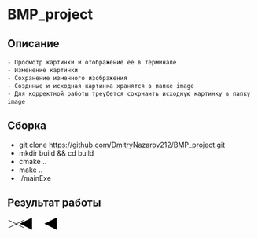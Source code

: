 # BMP_project

## Описание
    - Просмотр картинки и отображение ее в терминале
    - Изменение картинки
    - Сохранение изменного изображения
    - Созднные и исходная картинка хранятся в папке image
    - Для корректной работы треубется сохрнаить исходную картинку в папку image

## Сборка
   - git clone https://github.com/DmitryNazarov212/BMP_project.git
   - mkdir build && cd build
   - cmake ..
   - make ..
   - ./mainExe
   
## Результат работы
![Исходная/измененая](./image/image.png)